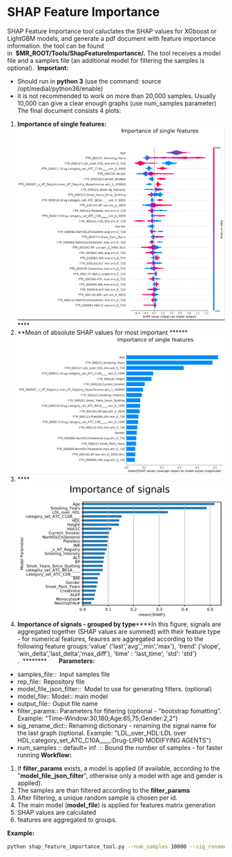 # SHAP Feature Importance
SHAP Feature Importance tool caluclates the SHAP values for XGboost or LightGBM models, and generate a pdf document with feature importance information.
the tool can be found in  **$MR_ROOT/Tools/ShapFeatureImportance/.**
The tool receives a model file and a samples file (an additional model for filtering the samples is optional). 
**Important:**

- Should run in **python 3** (use the command: source /opt/medial/python36/enable)
- it is not recommended to work on more than 20,000 samples. Usually 10,000 can give a clear enough graphs (use num_samples parameter)
 
The final document consists 4 plots:

1. **Importance of single features:**<img src="../attachments/11207150/11207121.png"/>****
2. **Mean of absolute SHAP values for most important ******<img src="../attachments/11207150/11207122.png"/>
3. ****<img src="../attachments/11207150/11207123.png"/>
4. **Importance of signals - grouped by type******In this figure, signals are aggregated together (SHAP values are summed) with their feature type - for numerical features, feaures are aggregated according to the following feature groups:'value' ('last','avg',',min','max'), 'trend' ('slope', 'win_delta','last_delta','max_diff'), 'time' : 'last_time', 'std': 'std'} .  ********
 
 
 
**Parameters:**

- samples_file::  Input samples file
- rep_file:: Repository file
- model_file_json_filter::  Model to use for generating filters. (optional)
- model_file:: Model:: main model
- output_file:: Ouput file name
- filter_params:: Parameters for filtering (optional - "bootstrap fomatting". Example: "Time-Window:30,180;Age:65,75;Gender:2,2")
- sig_rename_dict:: Renaming dictionary - renaming the signal name for the last graph (optional. Example: "LDL_over_HDL:LDL over HDL,category_set_ATC_C10A____:Drug-LIPID MODIFYING AGENTS")
- num_samples :: default= inf  :: Bound the number of samples - for faster running
**Workflow:**

1. If **filter_params** exists, a model is applied (if available, according to the "**model_file_json_filter**", otherwise only a model with age and gender is applied).
2. The samples are than filtered according to the **filter_params**
3. After filtering, a unique random sample is chosen per id.
4. The main model (**model_file**) is applied for features matrix generation
5. SHAP values are calculated
6. features are aggregated to groups.

**Example:**
```bash title="Running Example"
python shap_feature_importance_tool.py --num_samples 10000 --sig_rename_dict "LDL_over_HDL:LDL over HDL,category_set_ATC_C10A____:Drug-LIPIDMODIFYING AGENTS" --samples_file /server/Work/AlgoMarkers/AAA/aaa_1.0.0.2/RegistryAndSamples/aaa_train_age_matched_matched.samples --rep_file /home/Repositories/THIN/thin_2018/thin.repository --model_file_json_filter /server/UsersData/ron-internal/MR/Projects/Shared/AlgoMarkers/aaa/configs/analysis/ever_smokers_json.json --model_file /server/Work/AlgoMarkers/AAA/aaa_1.0.0.2/Performance/model_6_S4.model --output_file /server/Work/Users/Ron/tmp/shap_5.pdf --filter_params "Time-Window:30,180;Age:65,75;Gender:2,2;Ex_or_Current_Smoker:0.5,1.5"
```


